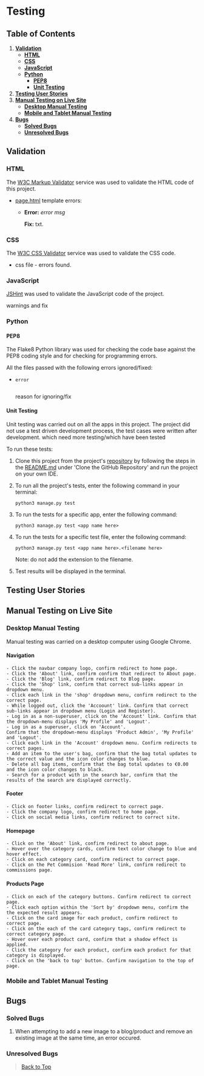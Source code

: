 # Testing

## Table of Contents

1. [**Validation**](#validation)
    - [**HTML**](#html)
    - [**CSS**](#css)
    - [**JavaScript**](#javascript)
    - [**Python**](#python)
        - [**PEP8**](#pep8)
        - [**Unit Testing**](#unit-testing)
2. [**Testing User Stories**](#testing-user-stories)
3. [**Manual Testing on Live Site**](#manual-testing-on-live-site)
    - [**Desktop Manual Testing**](#desktop-manual-testing)
    - [**Mobile and Tablet Manual Testing**](#mobile-and-tablet-manual-testing)
4. [**Bugs**](#bugs)
    - [**Solved Bugs**](#solved-bugs)
    - [**Unresolved Bugs**](#unresolved-bugs)

## Validation

### HTML

The [W3C Markup Validator](https://validator.w3.org/#validate_by_input) service was used to validate the HTML code of this project.


- [page.html](pagelink) template errors:

    - **Error:** *error msg*

      **Fix:** txt.


### CSS

The [W3C CSS Validator](https://jigsaw.w3.org/css-validator/#validate_by_input) service was used to validate the CSS code.

- css file - errors found.

### JavaScript

[JSHint](https://jshint.com/) was used to validate the JavaScript code of the project.

warnings and fix

### Python

#### PEP8

The Flake8 Python library was used for checking the code base against the PEP8 coding style and for checking for programming errors.

All the files passed with the following errors ignored/fixed:

- ```error```

    ```error msg
    ```

    reason for ignoring/fix 



#### Unit Testing

Unit testing was carried out on all the apps in this project. The project did not use a test driven development process, the test cases were written after development.
which need more testing/which have been tested

To run these tests:

1. Clone this project from the project's [repository](repo) by following the steps in the [README.md](readme.md) under 'Clone the GitHub Repository' and run the project on your own IDE. 

2. To run all the project's tests, enter the following command in your terminal:

    ```
    python3 manage.py test
    ```

3. To run the tests for a specific app, enter the following command:

    ```
    python3 manage.py test <app name here>
    ```

4. To run the tests for a specific test file, enter the following command:

    ```
    python3 manage.py test <app name here>.<filename here>
    ``` 

    Note: do not add the extension to the filename.

5. Test results will be displayed in the terminal.


## Testing User Stories


## Manual Testing on Live Site

### Desktop Manual Testing

Manual testing was carried on a desktop computer using Google Chrome.

#### Navigation
    - Click the navbar company logo, confirm redirect to home page.
    - Click the 'About' link, confirm confirm that redirect to About page.
    - Click the 'Blog' link, confirm redirect to Blog page.
    - Click the 'Shop' link, confirm that correct sub-links appear in dropdown menu.
    - Click each link in the 'shop' dropdown menu, confirm redirect to the correct page.
    - While logged out, click the 'Accoount' link. Confirm that correct sub-links appear in dropdown menu (Login and Register).
    - Log in as a non-superuser, click on the 'Account' link. Confirm that the dropdown-menu displays 'My Profile' and 'Logout'.
    - Log in as a superuser, click on 'Account'. 
    Confirm that the dropdown-menu displays 'Product Admin', 'My Profile' and 'Logout'.
    - Click each link in the 'Account' dropdown menu. Confirm redirects to correct pages.
    - Add an item to the user's bag, confirm that the bag total updates to the correct value and the icon color changes to blue.
    - Delete all bag items, confirm that the bag total updates to €0.00 and the icon color changes to black.
    - Search for a product with in the search bar, confirm that the results of the search are displayed correctly.

#### Footer
    - Click on footer links, confirm redirect to correct page.
    - Click the company logo, confirm redirect to home page.
    - Click on social media links, confirm redirect to correct site.

#### Homepage
    - Click on the 'About' link, confirm redirect to about page.
    - Hover over the category cards, confirm text color change to blue and hover effect.
    - Click on each category card, confirm redirect to correct page.
    - Click on the Pet Commision 'Read More' link, confirm redirect to commissions page.

#### Products Page
    - Click on each of the category buttons. Confirm redirect to correct page.
    - Click each option within the 'Sort by' dropdown menu, confirm the the expected result appears.
    - Click on the card image for each product, confirm redirect to correct page.
    - Click on the each of the card category tags, confirm redirect to correct category page.  
    - Hover over each product card, confirm that a shadow effect is applied.
    - Click the category for each product, confirm each product for that category is displayed.
    - Click on the 'back to top' button. Confirm navigation to the top of page.


### Mobile and Tablet Manual Testing


## Bugs

### Solved Bugs

1. When attempting to add a new image to a blog/product and remove an existing image at the same time, an error occured.



### Unresolved Bugs



> [Back to Top](#table-of-contents)
